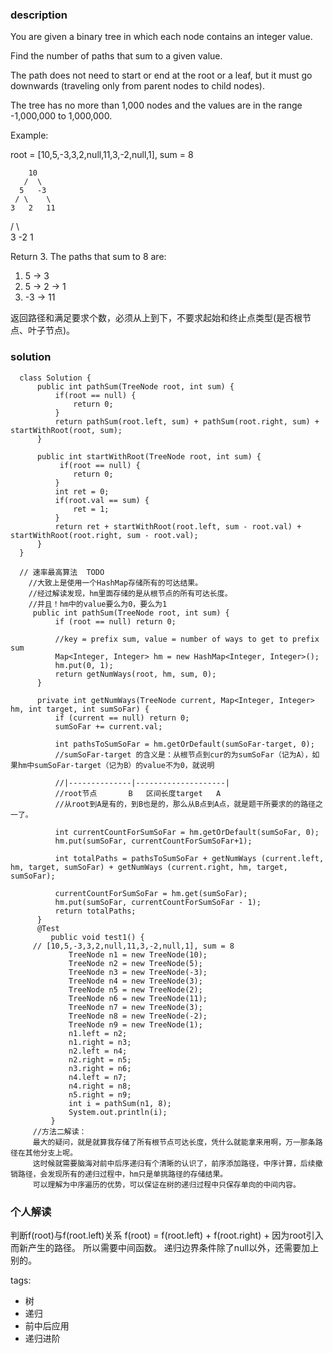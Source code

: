 ### description  
  You are given a binary tree in which each node contains an integer value.
  
  Find the number of paths that sum to a given value.
  
  The path does not need to start or end at the root or a leaf, but it must go downwards (traveling only from parent nodes to child nodes).
  
  The tree has no more than 1,000 nodes and the values are in the range -1,000,000 to 1,000,000.
  
  Example:
  
  root = [10,5,-3,3,2,null,11,3,-2,null,1], sum = 8
  
        10
       /  \
      5   -3
     / \    \
    3   2   11
   / \   \
  3  -2   1
  
  Return 3. The paths that sum to 8 are:
  
  1.  5 -> 3
  2.  5 -> 2 -> 1
  3. -3 -> 11
  
  返回路径和满足要求个数，必须从上到下，不要求起始和终止点类型(是否根节点、叶子节点)。
### solution  
```  
  class Solution {
      public int pathSum(TreeNode root, int sum) {
          if(root == null) {
              return 0;
          }
          return pathSum(root.left, sum) + pathSum(root.right, sum) + startWithRoot(root, sum);
      }
      
      public int startWithRoot(TreeNode root, int sum) {
           if(root == null) {
              return 0;
          }
          int ret = 0;
          if(root.val == sum) {
              ret = 1;
          }
          return ret + startWithRoot(root.left, sum - root.val) + startWithRoot(root.right, sum - root.val);
      }
  }
  
  // 速率最高算法  TODO
    //大致上是使用一个HashMap存储所有的可达结果。
    //经过解读发现，hm里面存储的是从根节点的所有可达长度。
    //并且！hm中的value要么为0，要么为1
     public int pathSum(TreeNode root, int sum) {
          if (root == null) return 0;
  
          //key = prefix sum, value = number of ways to get to prefix sum
          Map<Integer, Integer> hm = new HashMap<Integer, Integer>();
          hm.put(0, 1);
          return getNumWays(root, hm, sum, 0);
      }
  
      private int getNumWays(TreeNode current, Map<Integer, Integer> hm, int target, int sumSoFar) {
          if (current == null) return 0;
          sumSoFar += current.val;
  
          int pathsToSumSoFar = hm.getOrDefault(sumSoFar-target, 0);        
          //sumSoFar-target 的含义是：从根节点到cur的为sumSoFar（记为A），如果hm中sumSoFar-target（记为B）的value不为0，就说明
          
          //|--------------|--------------------|
          //root节点       B   区间长度target   A
          //从root到A是有的，到B也是的，那么从B点到A点，就是题干所要求的的路径之一了。
          
          int currentCountForSumSoFar = hm.getOrDefault(sumSoFar, 0);
          hm.put(sumSoFar, currentCountForSumSoFar+1);
  
          int totalPaths = pathsToSumSoFar + getNumWays (current.left, hm, target, sumSoFar) + getNumWays (current.right, hm, target, sumSoFar);
  
          currentCountForSumSoFar = hm.get(sumSoFar);
          hm.put(sumSoFar, currentCountForSumSoFar - 1);
          return totalPaths;
      }
      @Test
         public void test1() {
     // [10,5,-3,3,2,null,11,3,-2,null,1], sum = 8
             TreeNode n1 = new TreeNode(10);
             TreeNode n2 = new TreeNode(5);
             TreeNode n3 = new TreeNode(-3);
             TreeNode n4 = new TreeNode(3);
             TreeNode n5 = new TreeNode(2);
             TreeNode n6 = new TreeNode(11);
             TreeNode n7 = new TreeNode(3);
             TreeNode n8 = new TreeNode(-2);
             TreeNode n9 = new TreeNode(1);
             n1.left = n2;
             n1.right = n3;
             n2.left = n4;
             n2.right = n5;
             n3.right = n6;
             n4.left = n7;
             n4.right = n8;
             n5.right = n9;
             int i = pathSum(n1, 8);
             System.out.println(i);
         }
     //方法二解读：
     最大的疑问，就是就算我存储了所有根节点可达长度，凭什么就能拿来用啊，万一那条路径在其他分支上呢。
     这时候就需要脑海对前中后序递归有个清晰的认识了，前序添加路径，中序计算，后续撤销路径，会发现所有的递归过程中，hm只是单挑路径的存储结果。
     可以理解为中序遍历的优势，可以保证在树的递归过程中只保存单向的中间内容。
```  
  
### 个人解读  
  判断f(root)与f(root.left)关系
  f(root) = f(root.left) + f(root.right) + 因为root引入而新产生的路径。
  所以需要中间函数。
  递归边界条件除了null以外，还需要加上别的。
  
tags:  
  -  树
  -  递归
  -  前中后应用  
  -  递归进阶  
